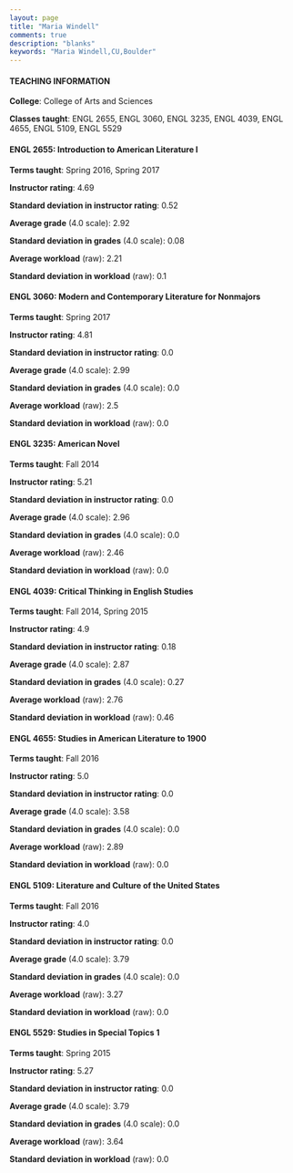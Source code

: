 ```yaml
---
layout: page
title: "Maria Windell" 
comments: true
description: "blanks"
keywords: "Maria Windell,CU,Boulder"
---
```

<head>
<script src="https://ajax.googleapis.com/ajax/libs/jquery/2.1.3/jquery.min.js"></script>
<script src="https://dl.dropboxusercontent.com/s/pc42nxpaw1ea4o9/highcharts.js?dl=0"></script>
<!-- <script src="../assets/js/highcharts.js"></script> -->
<style type="text/css">@font-face {
	font-family: "Bebas Neue";
	src: url(https://www.filehosting.org/file/details/544349/BebasNeue Regular.otf) format("opentype");
	}
	h1.Bebas { 
		font-family: "Bebas Neue", Verdana, Tahoma;
	}
</style>
</head>
	   
#### TEACHING INFORMATION

**College**: College of Arts and Sciences

**Classes taught**: ENGL 2655, ENGL 3060, ENGL 3235, ENGL 4039, ENGL 4655, ENGL 5109, ENGL 5529

#### ENGL 2655: Introduction to American Literature I

**Terms taught**: Spring 2016, Spring 2017

**Instructor rating**: 4.69

**Standard deviation in instructor rating**: 0.52

**Average grade** (4.0 scale): 2.92

**Standard deviation in grades** (4.0 scale): 0.08

**Average workload** (raw): 2.21

**Standard deviation in workload** (raw): 0.1

#### ENGL 3060: Modern and Contemporary Literature for Nonmajors

**Terms taught**: Spring 2017

**Instructor rating**: 4.81

**Standard deviation in instructor rating**: 0.0

**Average grade** (4.0 scale): 2.99

**Standard deviation in grades** (4.0 scale): 0.0

**Average workload** (raw): 2.5

**Standard deviation in workload** (raw): 0.0

#### ENGL 3235: American Novel

**Terms taught**: Fall 2014

**Instructor rating**: 5.21

**Standard deviation in instructor rating**: 0.0

**Average grade** (4.0 scale): 2.96

**Standard deviation in grades** (4.0 scale): 0.0

**Average workload** (raw): 2.46

**Standard deviation in workload** (raw): 0.0

#### ENGL 4039: Critical Thinking in English Studies

**Terms taught**: Fall 2014, Spring 2015

**Instructor rating**: 4.9

**Standard deviation in instructor rating**: 0.18

**Average grade** (4.0 scale): 2.87

**Standard deviation in grades** (4.0 scale): 0.27

**Average workload** (raw): 2.76

**Standard deviation in workload** (raw): 0.46

#### ENGL 4655: Studies in American Literature to 1900

**Terms taught**: Fall 2016

**Instructor rating**: 5.0

**Standard deviation in instructor rating**: 0.0

**Average grade** (4.0 scale): 3.58

**Standard deviation in grades** (4.0 scale): 0.0

**Average workload** (raw): 2.89

**Standard deviation in workload** (raw): 0.0

#### ENGL 5109: Literature and Culture of the United States

**Terms taught**: Fall 2016

**Instructor rating**: 4.0

**Standard deviation in instructor rating**: 0.0

**Average grade** (4.0 scale): 3.79

**Standard deviation in grades** (4.0 scale): 0.0

**Average workload** (raw): 3.27

**Standard deviation in workload** (raw): 0.0

#### ENGL 5529: Studies in Special Topics 1

**Terms taught**: Spring 2015

**Instructor rating**: 5.27

**Standard deviation in instructor rating**: 0.0

**Average grade** (4.0 scale): 3.79

**Standard deviation in grades** (4.0 scale): 0.0

**Average workload** (raw): 3.64

**Standard deviation in workload** (raw): 0.0

